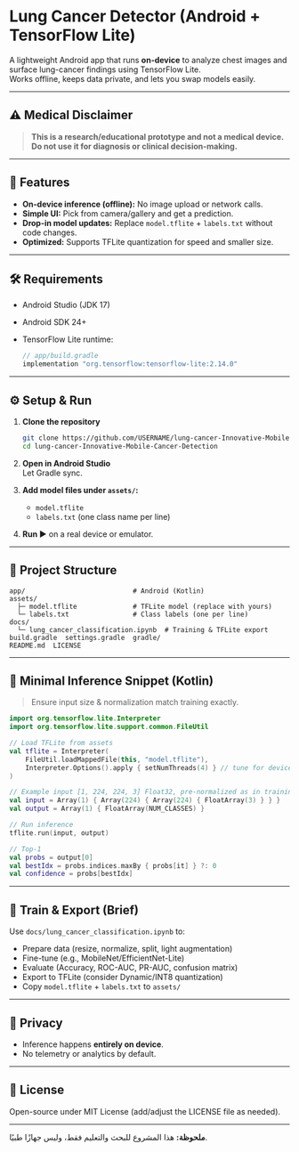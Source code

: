 # Lung Cancer Detector (Android + TensorFlow Lite)

A lightweight Android app that runs **on-device** to analyze chest images and surface lung-cancer findings using TensorFlow Lite.  
Works offline, keeps data private, and lets you swap models easily.

---

## ⚠️ Medical Disclaimer

> **This is a research/educational prototype and not a medical device. Do not use it for diagnosis or clinical decision-making.**

---

## 🚀 Features

- **On-device inference (offline):** No image upload or network calls.
- **Simple UI:** Pick from camera/gallery and get a prediction.
- **Drop-in model updates:** Replace `model.tflite` + `labels.txt` without code changes.
- **Optimized:** Supports TFLite quantization for speed and smaller size.

---

## 🛠 Requirements

- Android Studio (JDK 17)
- Android SDK 24+
- TensorFlow Lite runtime:

  ```groovy
  // app/build.gradle
  implementation "org.tensorflow:tensorflow-lite:2.14.0"
  ```

---

## ⚙️ Setup & Run

1. **Clone the repository**

   ```sh
   git clone https://github.com/USERNAME/lung-cancer-Innovative-Mobile-Cancer-Detection.git
   cd lung-cancer-Innovative-Mobile-Cancer-Detection
   ```

2. **Open in Android Studio**  
   Let Gradle sync.

3. **Add model files under `assets/`:**
   - `model.tflite`
   - `labels.txt` (one class name per line)

4. **Run ▶️** on a real device or emulator.

---

## 📁 Project Structure

```
app/                           # Android (Kotlin)
assets/
  ├─ model.tflite              # TFLite model (replace with yours)
  └─ labels.txt                # Class labels (one per line)
docs/
  └─ lung_cancer_classification.ipynb  # Training & TFLite export
build.gradle  settings.gradle  gradle/
README.md  LICENSE
```

---

## 🧩 Minimal Inference Snippet (Kotlin)

> Ensure input size & normalization match training exactly.

```kotlin
import org.tensorflow.lite.Interpreter
import org.tensorflow.lite.support.common.FileUtil

// Load TFLite from assets
val tflite = Interpreter(
    FileUtil.loadMappedFile(this, "model.tflite"),
    Interpreter.Options().apply { setNumThreads(4) } // tune for device
)

// Example input [1, 224, 224, 3] Float32, pre-normalized as in training
val input = Array(1) { Array(224) { Array(224) { FloatArray(3) } } }
val output = Array(1) { FloatArray(NUM_CLASSES) }

// Run inference
tflite.run(input, output)

// Top-1
val probs = output[0]
val bestIdx = probs.indices.maxBy { probs[it] } ?: 0
val confidence = probs[bestIdx]
```

---

## 🧪 Train & Export (Brief)

Use `docs/lung_cancer_classification.ipynb` to:

- Prepare data (resize, normalize, split, light augmentation)
- Fine-tune (e.g., MobileNet/EfficientNet-Lite)
- Evaluate (Accuracy, ROC-AUC, PR-AUC, confusion matrix)
- Export to TFLite (consider Dynamic/INT8 quantization)
- Copy `model.tflite` + `labels.txt` to `assets/`

---

## 🔐 Privacy

- Inference happens **entirely on device**.
- No telemetry or analytics by default.

---

## 📜 License

Open-source under MIT License (add/adjust the LICENSE file as needed).

---

**ملحوظة:** هذا المشروع للبحث والتعليم فقط، وليس جهازًا طبيًا.

